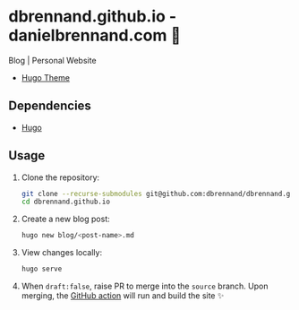 # dbrennand.github.io - danielbrennand.com 🤖

Blog | Personal Website

* [Hugo Theme](https://github.com/adityatelange/hugo-PaperMod)

## Dependencies

* [Hugo](https://gohugo.io/)

## Usage

1. Clone the repository:

    ```bash
    git clone --recurse-submodules git@github.com:dbrennand/dbrennand.github.io.git
    cd dbrennand.github.io
    ```

2. Create a new blog post:

    ```bash
    hugo new blog/<post-name>.md
    ```

3. View changes locally:

    ```bash
    hugo serve
    ```

4. When `draft:false`, raise PR to merge into the `source` branch. Upon merging, the [GitHub action](.github/workflows/gh-pages.yml) will run and build the site ✨
